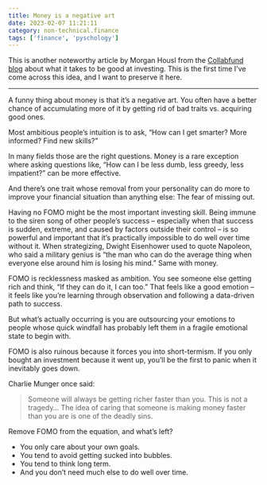 ```yaml
---
title: Money is a negative art
date: 2023-02-07 11:21:11
category: non-technical.finance
tags: ['finance', 'pyschology']
---
```


This is another noteworthy article by Morgan Housl from the
[Collabfund blog](https://collabfund.com/blog/fomo-the-worst-financial-trait/) about what it takes
to be good at investing. This is the first time I've come across this idea, and I want to preserve
it here.

---

A funny thing about money is that it’s a negative art. You often have a better chance of
accumulating more of it by getting rid of bad traits vs. acquiring good ones.

Most ambitious people’s intuition is to ask, “How can I get smarter? More informed? Find new
skills?”

In many fields those are the right questions. Money is a rare exception where asking questions like,
“How can I be less dumb, less greedy, less impatient?” can be more effective.

And there’s one trait whose removal from your personality can do more to improve your financial
situation than anything else: The fear of missing out.

Having no FOMO might be the most important investing skill. Being immune to the siren song of other
people’s success – especially when that success is sudden, extreme, and caused by factors outside
their control – is so powerful and important that it’s practically impossible to do well over time
without it. When strategizing, Dwight Eisenhower used to quote Napoleon, who said a military genius
is “the man who can do the average thing when everyone else around him is losing his mind.” Same
with money.

FOMO is recklessness masked as ambition. You see someone else getting rich and think, “If they can
do it, I can too.” That feels like a good emotion – it feels like you’re learning through
observation and following a data-driven path to success.

But what’s actually occurring is you are outsourcing your emotions to people whose quick windfall
has probably left them in a fragile emotional state to begin with.

FOMO is also ruinous because it forces you into short-termism. If you only bought an investment
because it went up, you’ll be the first to panic when it inevitably goes down.

Charlie Munger once said:

> Someone will always be getting richer faster than you. This is not a tragedy… The idea of caring
> that someone is making money faster than you are is one of the deadly sins.

Remove FOMO from the equation, and what’s left?

- You only care about your own goals.
- You tend to avoid getting sucked into bubbles.
- You tend to think long term.
- And you don’t need much else to do well over time.
